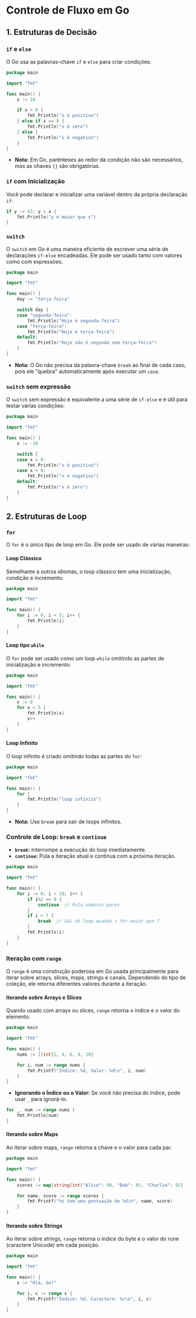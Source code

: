 #  Controle de Fluxo em Go

## 1. Estruturas de Decisão

### `if` e `else`

O Go usa as palavras-chave `if` e `else` para criar condições:

```go
package main

import "fmt"

func main() {
    x := 10

    if x > 0 {
        fmt.Println("x é positivo")
    } else if x == 0 {
        fmt.Println("x é zero")
    } else {
        fmt.Println("x é negativo")
    }
}
```

- **Nota:** Em Go, parênteses ao redor da condição não são necessários, mas as chaves `{}` são obrigatórias.

### `if` com Inicialização

Você pode declarar e inicializar uma variável dentro da própria declaração `if`:

```go
if y := 42; y > x {
    fmt.Println("y é maior que x")
}
```

### `switch`

O `switch` em Go é uma maneira eficiente de escrever uma série de declarações `if-else` encadeadas. Ele pode ser usado tanto com valores como com expressões.

```go
package main

import "fmt"

func main() {
    day := "terça-feira"

    switch day {
    case "segunda-feira":
        fmt.Println("Hoje é segunda-feira")
    case "terça-feira":
        fmt.Println("Hoje é terça-feira")
    default:
        fmt.Println("Hoje não é segunda nem terça-feira")
    }
}
```

- **Nota:** O Go não precisa da palavra-chave `break` ao final de cada caso, pois ele "quebra" automaticamente após executar um `case`.

### `switch` sem expressão

O `switch` sem expressão é equivalente a uma série de `if-else` e é útil para testar várias condições:

```go
package main

import "fmt"

func main() {
    x := -10

    switch {
    case x > 0:
        fmt.Println("x é positivo")
    case x < 0:
        fmt.Println("x é negativo")
    default:
        fmt.Println("x é zero")
    }
}
```

## 2. Estruturas de Loop

### `for`

O `for` é o único tipo de loop em Go. Ele pode ser usado de várias maneiras:

#### Loop Clássico

Semelhante a outros idiomas, o loop clássico tem uma inicialização, condição e incremento:

```go
package main

import "fmt"

func main() {
    for i := 0; i < 5; i++ {
        fmt.Println(i)
    }
}
```

#### Loop tipo `while`

O `for` pode ser usado como um loop `while` omitindo as partes de inicialização e incremento:

```go
package main

import "fmt"

func main() {
    x := 0
    for x < 5 {
        fmt.Println(x)
        x++
    }
}
```

#### Loop Infinito

O loop infinito é criado omitindo todas as partes do `for`:

```go
package main

import "fmt"

func main() {
    for {
        fmt.Println("loop infinito")
    }
}
```

- **Nota:** Use `break` para sair de loops infinitos.

### Controle de Loop: `break` e `continue`

- **`break`:** Interrompe a execução do loop imediatamente.
- **`continue`:** Pula a iteração atual e continua com a próxima iteração.

```go
package main

import "fmt"

func main() {
    for i := 0; i < 10; i++ {
        if i%2 == 0 {
            continue  // Pula números pares
        }
        if i > 7 {
            break  // Sai do loop quando i for maior que 7
        }
        fmt.Println(i)
    }
}
```

### Iteração com `range`

O `range` é uma construção poderosa em Go usada principalmente para iterar sobre arrays, slices, maps, strings e canais. Dependendo do tipo de coleção, ele retorna diferentes valores durante a iteração.

#### Iterando sobre Arrays e Slices

Quando usado com arrays ou slices, `range` retorna o índice e o valor do elemento.

```go
package main

import "fmt"

func main() {
    nums := []int{2, 4, 6, 8, 10}

    for i, num := range nums {
        fmt.Printf("Índice: %d, Valor: %d\n", i, num)
    }
}
```

- **Ignorando o Índice ou o Valor:** Se você não precisa do índice, pode usar `_` para ignorá-lo.

```go
for _, num := range nums {
    fmt.Println(num)
}
```

#### Iterando sobre Maps

Ao iterar sobre maps, `range` retorna a chave e o valor para cada par.

```go
package main

import "fmt"

func main() {
    scores := map[string]int{"Alice": 90, "Bob": 85, "Charlie": 92}

    for name, score := range scores {
        fmt.Printf("%s tem uma pontuação de %d\n", name, score)
    }
}
```

#### Iterando sobre Strings

Ao iterar sobre strings, `range` retorna o índice do byte e o valor do rune (caractere Unicode) em cada posição.

```go
package main

import "fmt"

func main() {
    s := "Olá, Go!"

    for i, c := range s {
        fmt.Printf("Índice: %d, Caractere: %c\n", i, c)
    }
}
```


